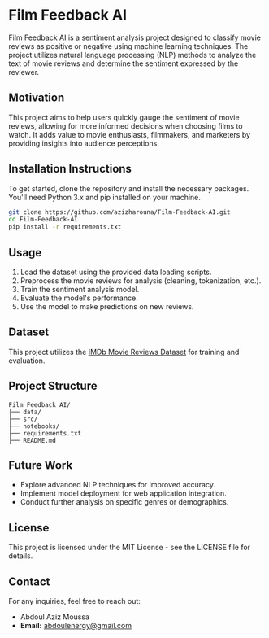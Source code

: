 # Film Feedback AI

Film Feedback AI is a sentiment analysis project designed to classify movie reviews as positive or negative using machine learning techniques. The project utilizes natural language processing (NLP) methods to analyze the text of movie reviews and determine the sentiment expressed by the reviewer.

## Motivation
This project aims to help users quickly gauge the sentiment of movie reviews, allowing for more informed decisions when choosing films to watch. It adds value to movie enthusiasts, filmmakers, and marketers by providing insights into audience perceptions.

## Installation Instructions
To get started, clone the repository and install the necessary packages. You'll need Python 3.x and pip installed on your machine.

```bash
git clone https://github.com/azizharouna/Film-Feedback-AI.git
cd Film-Feedback-AI
pip install -r requirements.txt
```

## Usage
1. Load the dataset using the provided data loading scripts.
2. Preprocess the movie reviews for analysis (cleaning, tokenization, etc.).
3. Train the sentiment analysis model.
4. Evaluate the model's performance.
5. Use the model to make predictions on new reviews.

## Dataset
This project utilizes the [IMDb Movie Reviews Dataset](https://ai.stanford.edu/~amaas/data/sentiment/) for training and evaluation.

## Project Structure
```
Film Feedback AI/
├── data/             
├── src/              
├── notebooks/        
├── requirements.txt  
├── README.md         
```

## Future Work
- Explore advanced NLP techniques for improved accuracy.
- Implement model deployment for web application integration.
- Conduct further analysis on specific genres or demographics.

## License
This project is licensed under the MIT License - see the LICENSE file for details.

## Contact
For any inquiries, feel free to reach out:
-  Abdoul Aziz Moussa
- **Email:** abdoulenergy@gmail.com
